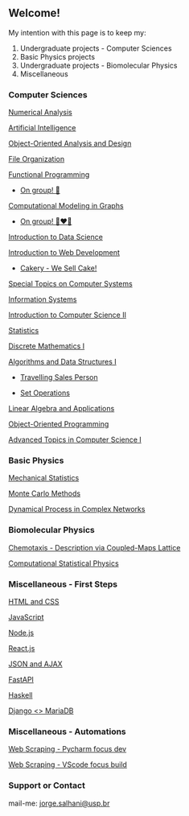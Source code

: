## Welcome!

My intention with this page is to keep my:
1.  Undergraduate projects - Computer Sciences 
2.  Basic Physics projects
3.  Undergraduate projects - Biomolecular Physics
4.  Miscellaneous 

### Computer Sciences

[Numerical Analysis](https://github.com/jorgesalhani/numericalAnalysis)

[Artificial Intelligence](https://github.com/jorgesalhani/artificialIntelligence)

[Object-Oriented Analysis and Design](https://github.com/jorgesalhani/ObjAnalysisAndDesign)

[File Organization](https://github.com/jorgesalhani/FileOrganization)

[Functional Programming](https://github.com/jorgesalhani/FunctionalProgramming)

- [On group! 💑](https://github.com/jorgesalhani/FunctionalProgramGroup)

[Computational Modeling in Graphs](https://github.com/jorgesalhani/GraphsModelling)

- [On group! 👨‍❤️‍👨](https://github.com/jorgesalhani/GraphModellingGroup)

[Introduction to Data Science](https://github.com/jorgesalhani/IntroDataScience)

[Introduction to Web Development](https://github.com/jorgesalhani/IntroWebDevelopment)

- [Cakery - We Sell Cake!](https://github.com/jorgesalhani/StoreWebProject) 

[Special Topics on Computer Systems](https://github.com/jorgesalhani/SocialNetworkBlockchain)

[Information Systems](https://github.com/jorgesalhani/InformationSystems)

[Introduction to Computer Science II](https://github.com/jorgesalhani/IntroCienciaComp2)

[Statistics](https://github.com/jorgesalhani/Statistics/)

[Discrete Mathematics I](https://github.com/jorgesalhani/DiscreteMaths1/)

[Algorithms and Data Structures I](https://github.com/jorgesalhani/AlgorithmsDataStructure1)

- [Travelling Sales Person](https://github.com/jorgesalhani/TravellingSalesPerson) 

- [Set Operations](https://github.com/jorgesalhani/SetOperations) 

[Linear Algebra and Applications](https://github.com/jorgesalhani/LinearAlgebraApplications)

[Object-Oriented Programming](https://github.com/jorgesalhani/OOP)

[Advanced Topics in Computer Science I](https://github.com/jorgesalhani/TopicsVisComp)

### Basic Physics

[Mechanical Statistics](https://github.com/jorgesalhani/MechanicalStatistics)

[Monte Carlo Methods](https://github.com/jorgesalhani/MonteCarloMethods)

[Dynamical Process in Complex Networks](https://github.com/jorgesalhani/ComplexNetworkDynamics)

### Biomolecular Physics

[Chemotaxis - Description via Coupled-Maps Lattice](https://github.com/jorgesalhani/ConclusionThesisBsc)

[Computational Statistical Physics](https://github.com/jorgesalhani/CompStatisticalPhysics)

### Miscellaneous - First Steps

[HTML and CSS](https://github.com/jorgesalhani/LearningCSS_HTML)

[JavaScript](https://github.com/jorgesalhani/LearningJS)

[Node.js](https://github.com/jorgesalhani/LearningNodeJs)

[React.js](https://github.com/jorgesalhani/LearningReactjs)

[JSON and AJAX](https://github.com/jorgesalhani/LearningAjax)

[FastAPI](https://github.com/jorgesalhani/LearningFastAPI)

[Haskell](https://github.com/jorgesalhani/LearningHaskell)

[Django <> MariaDB](https://github.com/jorgesalhani/LearningDjango)

### Miscellaneous - Automations

[Web Scraping - Pycharm focus dev](https://github.com/jorgesalhani/ScrapingAndGoogleApi)

[Web Scraping - VScode focus build](https://github.com/jorgesalhani/WebScrapping)

### Support or Contact

mail-me: jorge.salhani@usp.br
